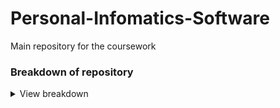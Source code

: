# Personal-Infomatics-Software
Main repository for the coursework

### Breakdown of repository
<details><summary>View breakdown</summary>
<p>

---------------------------------
  - **src**
  
    - [main/java](/src/main/java) contains the java class files that form the program, and is where code should go
    - [main/java](/src/main/resources) is the resource folder, e.g. for text files
    - [test/java](/src/test/java) contains the classes that contain unit tests where test cases should be created
-----------------------------------
  - **ProjectInformation**
    - ProjectRequirements text file that has the initial requirements from the specification and space to add additional requirements, as well as an overview of the task.
    - MeetingMinutes is a folder containing the minutes for each meeting, which also contains the date and time of planned meetings, attendance, and topic for discussion which anyone can add to.
    - GuideToTheWrittenReport contains condensed information taken from the specification regarding what is expected from the report
    - MarkingScheme is taken directly from the specification
    - References is a folder initially containing all the references provided in the specification
    - A pdf copy of the specification
-------------------------------------
  - **.github/workflows**
    - Contains the maven.yml folder that controls the continuous integration action that runs the tests in the test folder every time code is pushed to the GitHub
    - Should not need to be changed
--------------------------------------
  - **pom.xml**
    - File required for maven used to automatically  run tests
    - If external libraries are used, they can be added to the project as a dependency  here
-------------------------------------------
  
</p></details>


